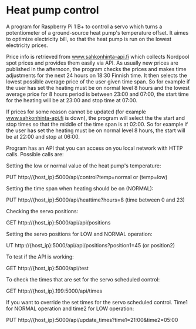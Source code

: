 # Heat pump control
A program for Raspberry Pi 1 B+ to control a servo which turns a potentiometer of a ground-source heat pump's temperature offset. It aimes to optimize electricity bill, so that the heat pump is run on the lowest electricity prices. 

Price info is retrieved from www.sahkonhinta-api.fi which collects Nordpool spot prices and provides them easily via API. As usually new prices are published in the afternoon, the program checks the prices and makes time adjustments for the next 24 hours on 18:30 Finnish time. It then selects the lowest possible average price of the user given time span. So for example if the user has set the heating must be on normal level 8 hours and the lowest average price for 8 hours period is between 23:00 and 07:00, the start time for the heating will be at 23:00 and stop time at 07:00.

If prices for some reason cannot be updated (for example www.sahkonhinta-api.fi is down), the program will select the the start and stop times so that the middle of the time span is at 02:00. So for example if the user has set the heating must be on normal level 8 hours, the start will be at 22:00 and stop at 06:00.

Program has an API that you can access on you local network with HTTP calls. Possible calls are:

Setting the low or normal value of the heat pump's temperature:

PUT http://{host_ip}:5000/api/control?temp=normal or (temp=low)


Setting the time span when heating should be on (NORMAL):

PUT http://{host_ip}:5000/api/heattime?hours=8 (time between 0 and 23)


Checking the servo positions:

GET http://{host_ip}:5000/api/api/positions


Setting the servo positions for LOW and NORMAL operation:

UT http://{host_ip}:5000/api/api/positions?position1=45 (or position2)


To test if the API is working:

GET http://{host_ip}:5000/api/test


To check the times that are set for the servo scheduled control:

GET http://{host_ip}.199:5000/api/times


If you want to override the set times for the servo scheduled control. Time1 for NORMAL operation and time2 for LOW operation:

PUT http://{host_ip}:5000/api/update_times?time1=21:00&time2=05:00
